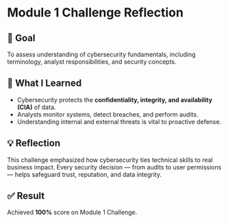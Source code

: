 # Module 1 Challenge Reflection

## 🎯 Goal
To assess understanding of cybersecurity fundamentals, including terminology, analyst responsibilities, and security concepts.

## 🧩 What I Learned
- Cybersecurity protects the **confidentiality, integrity, and availability (CIA)** of data.
- Analysts monitor systems, detect breaches, and perform audits.
- Understanding internal and external threats is vital to proactive defense.

## 💡 Reflection
This challenge emphasized how cybersecurity ties technical skills to real business impact. Every security decision — from audits to user permissions — helps safeguard trust, reputation, and data integrity.

## ✅ Result
Achieved **100%** score on Module 1 Challenge.
